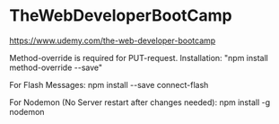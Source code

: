 # TheWebDeveloperBootCamp
https://www.udemy.com/the-web-developer-bootcamp


Method-override is required for PUT-request.
Installation:
"npm install method-override --save"

For Flash Messages:
npm install --save connect-flash

For Nodemon (No Server restart after changes needed):
npm install -g nodemon

